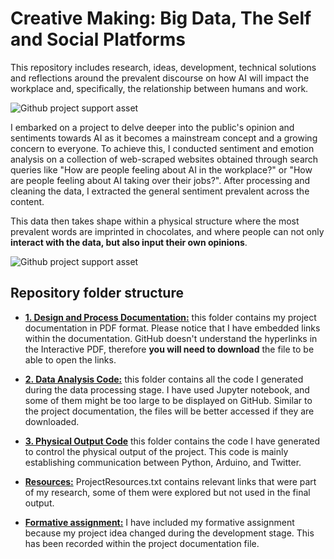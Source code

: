 # Creative Making: Big Data, The Self and Social Platforms

This repository includes research, ideas, development, technical solutions and reflections around the prevalent discourse on how AI will impact the workplace and, specifically, the relationship between humans and work.

![Github project support asset](https://git.arts.ac.uk/17518357/Big-Data_y2/blob/main/Resources/main_banner.png)

I embarked on a project to delve deeper into the public's opinion and sentiments towards AI as it becomes a mainstream concept and a growing concern to everyone. To achieve this, I conducted sentiment and emotion analysis on a collection of web-scraped websites obtained through search queries like "How are people feeling about AI in the workplace?" or "How are people feeling about AI taking over their jobs?". After processing and cleaning the data, I extracted the general sentiment prevalent across the content.

This data then takes shape within a physical structure where the most prevalent words are imprinted in chocolates, and where people can not only **interact with the data, but also input their own opinions**.

![Github project support asset](https://git.arts.ac.uk/17518357/Big-Data_y2/blob/main/Resources/secondary_banner.png)

## Repository folder structure
- [**1. Design and Process Documentation:**](https://git.arts.ac.uk/17518357/Big-Data_y2/tree/main/1.%20Design%20and%20Process%20Documentation) this folder contains my project documentation in PDF format. Please notice that I have embedded links within the documentation. GitHub doesn't understand the hyperlinks in the Interactive PDF, therefore **you will need to download** the file to be able to open the links.

- [**2. Data Analysis Code:**](https://git.arts.ac.uk/17518357/Big-Data_y2/tree/main/2.%20Data%20Analysis%20Code) this folder contains all the code I generated during the data processing stage. I have used Jupyter notebook, and some of them might be too large to be displayed on GitHub. Similar to the project documentation, the files will be better accessed if they are downloaded.
- [**3. Physical Output Code**](https://git.arts.ac.uk/17518357/Big-Data_y2/tree/main/3.%20Physical%20Output%20Code) this folder contains the code I have generated to control the physical output of the project. This code is mainly establishing communication between Python, Arduino, and Twitter.
- [**Resources:**](https://git.arts.ac.uk/17518357/Big-Data_y2/tree/main/Resources) ProjectResources.txt contains relevant links that were part of my research, some of them were explored but not used in the final output.
- [**Formative assignment:**](https://git.arts.ac.uk/17518357/Big-Data_y2/blob/main/Formative%20Assignment.pdf) I have included my formative assignment because my project idea changed during the development stage. This has been recorded within the project documentation file.
